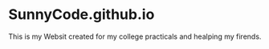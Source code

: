 # SunnyCode.github.io


This is my Websit created for my college practicals and healping my firends. 
